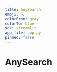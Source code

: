 ```yaml
---
title: AnySearch
emoji: 🔍
colorFrom: gray
colorTo: blue
sdk: streamlit
app_file: app.py
pinned: false
---
```


# AnySearch
